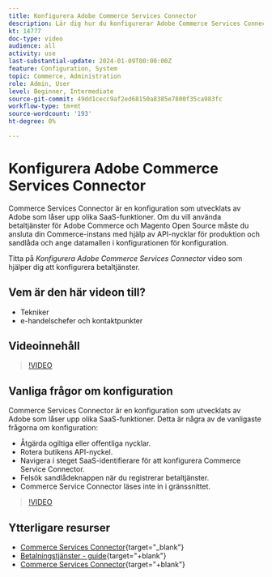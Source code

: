 ```yaml
---
title: Konfigurera Adobe Commerce Services Connector
description: Lär dig hur du konfigurerar Adobe Commerce Services Connector för användning med Commerce SaaS-produkter och hur du löser vanliga problem.
kt: 14777
doc-type: video
audience: all
activity: use
last-substantial-update: 2024-01-09T00:00:00Z
feature: Configuration, System
topic: Commerce, Administration
role: Admin, User
level: Beginner, Intermediate
source-git-commit: 49dd1cecc9af2ed68150a8385e7800f35ca983fc
workflow-type: tm+mt
source-wordcount: '193'
ht-degree: 0%

---
```


# Konfigurera Adobe Commerce Services Connector

Commerce Services Connector är en konfiguration som utvecklats av Adobe som låser upp olika SaaS-funktioner. Om du vill använda betaltjänster för Adobe Commerce och Magento Open Source måste du ansluta din Commerce-instans med hjälp av API-nycklar för produktion och sandlåda och ange datamallen i konfigurationen för konfiguration.

Titta på _Konfigurera Adobe Commerce Services Connector_ video som hjälper dig att konfigurera betaltjänster.

## Vem är den här videon till?

- Tekniker
- e-handelschefer och kontaktpunkter

## Videoinnehåll

>[!VIDEO](https://video.tv.adobe.com/v/3425958?learn=on)

## Vanliga frågor om konfiguration

Commerce Services Connector är en konfiguration som utvecklats av Adobe som låser upp olika SaaS-funktioner. Detta är några av de vanligaste frågorna om konfiguration:

- Åtgärda ogiltiga eller offentliga nycklar.
- Rotera butikens API-nyckel.
- Navigera i steget SaaS-identifierare för att konfigurera Commerce Service Connector.
- Felsök sandlådeknappen när du registrerar betaltjänster.
- Commerce Service Connector läses inte in i gränssnittet.

>[!VIDEO](https://video.tv.adobe.com/v/3425959?learn=on)

## Ytterligare resurser

- [Commerce Services Connector](https://experienceleague.adobe.com/docs/commerce-merchant-services/user-guides/integration-services/saas.html){target="_blank"}
- [Betalningstjänster - guide](https://experienceleague.adobe.com/docs/commerce-merchant-services/payment-services/guide-overview.html){target="+blank"}
- [Commerce Services Connector](https://experienceleague.adobe.com/docs/commerce-merchant-services/user-guides/integration-services/saas.html){target="+blank"}
